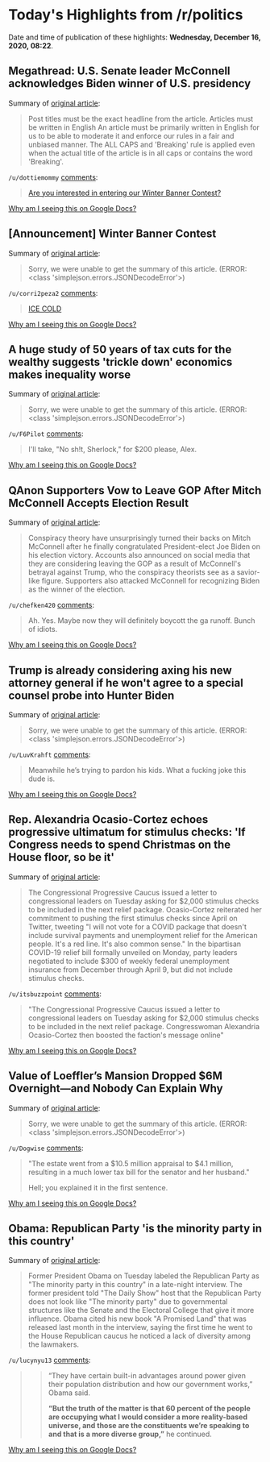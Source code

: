 # Today's Highlights from /r/politics

Date and time of publication of these highlights: **Wednesday, December 16, 2020, 08:22**.

## Megathread: U.S. Senate leader McConnell acknowledges Biden winner of U.S. presidency

Summary of [original article](https://www.reddit.com/r/politics/comments/kdp1ob/megathread_us_senate_leader_mcconnell/):

> Post titles must be the exact headline from the article. Articles must be written in English An article must be primarily written in English for us to be able to moderate it and enforce our rules in a fair and unbiased manner. The ALL CAPS and 'Breaking' rule is applied even when the actual title of the article is in all caps or contains the word 'Breaking'.

`/u/dottiemommy` [comments](https://www.reddit.com/r/politics/comments/kdp1ob/megathread_us_senate_leader_mcconnell/):

> [Are you interested in entering our Winter Banner Contest?](https://www.reddit.com/r/politics/comments/kcwr1g/announcement_winter_banner_contest/)

[Why am I seeing this on Google Docs?](https://docs.google.com/document/d/1Dc6We63vOXIZsc0op-Bt4abqkYjXzOigalQqFxmvvbM/edit?usp=sharing)

## [Announcement] Winter Banner Contest

Summary of [original article](https://www.reddit.com/r/politics/comments/kcwr1g/announcement_winter_banner_contest/):

> Sorry, we were unable to get the summary of this article. (ERROR: <class 'simplejson.errors.JSONDecodeError'>)

`/u/corri2peza2` [comments](https://www.reddit.com/r/politics/comments/kcwr1g/announcement_winter_banner_contest/):

> [ICE COLD](https://imgur.com/a/wSo2O4n)

[Why am I seeing this on Google Docs?](https://docs.google.com/document/d/1Dc6We63vOXIZsc0op-Bt4abqkYjXzOigalQqFxmvvbM/edit?usp=sharing)

## A huge study of 50 years of tax cuts for the wealthy suggests 'trickle down' economics makes inequality worse

Summary of [original article](https://www.businessinsider.com/tax-cuts-rich-trickle-down-income-inequality-study-2020-12):

> Sorry, we were unable to get the summary of this article. (ERROR: <class 'simplejson.errors.JSONDecodeError'>)

`/u/F6Pilot` [comments](https://www.reddit.com/r/politics/comments/ke8hdn/a_huge_study_of_50_years_of_tax_cuts_for_the/):

> I'll take, "No sh!t, Sherlock," for $200 please, Alex.

[Why am I seeing this on Google Docs?](https://docs.google.com/document/d/1Dc6We63vOXIZsc0op-Bt4abqkYjXzOigalQqFxmvvbM/edit?usp=sharing)

## QAnon Supporters Vow to Leave GOP After Mitch McConnell Accepts Election Result

Summary of [original article](https://www.newsweek.com/qanon-mitch-mcconnell-joe-biden-election-1555115):

> Conspiracy theory have unsurprisingly turned their backs on Mitch McConnell after he finally congratulated President-elect Joe Biden on his election victory. Accounts also announced on social media that they are considering leaving the GOP as a result of McConnell's betrayal against Trump, who the conspiracy theorists see as a savior-like figure. Supporters also attacked McConnell for recognizing Biden as the winner of the election.

`/u/chefken420` [comments](https://www.reddit.com/r/politics/comments/ke7p13/qanon_supporters_vow_to_leave_gop_after_mitch/):

> Ah. Yes.   Maybe now they will definitely boycott the ga runoff.  Bunch of idiots.

[Why am I seeing this on Google Docs?](https://docs.google.com/document/d/1Dc6We63vOXIZsc0op-Bt4abqkYjXzOigalQqFxmvvbM/edit?usp=sharing)

## Trump is already considering axing his new attorney general if he won't agree to a special counsel probe into Hunter Biden

Summary of [original article](https://www.businessinsider.com/trump-discussing-firing-barrs-successor-as-attorney-general-report-2020-12):

> Sorry, we were unable to get the summary of this article. (ERROR: <class 'simplejson.errors.JSONDecodeError'>)

`/u/LuvKrahft` [comments](https://www.reddit.com/r/politics/comments/ke8279/trump_is_already_considering_axing_his_new/):

> Meanwhile he’s trying to pardon his kids. What a fucking joke this dude is.

[Why am I seeing this on Google Docs?](https://docs.google.com/document/d/1Dc6We63vOXIZsc0op-Bt4abqkYjXzOigalQqFxmvvbM/edit?usp=sharing)

## Rep. Alexandria Ocasio-Cortez echoes progressive ultimatum for stimulus checks: 'If Congress needs to spend Christmas on the House floor, so be it'

Summary of [original article](https://www.businessinsider.com/aoc-makes-covid-relief-vote-conditional-on-inclusion-of-stimulus-checks-2020-12):

> The Congressional Progressive Caucus issued a letter to congressional leaders on Tuesday asking for $2,000 stimulus checks to be included in the next relief package. Ocasio-Cortez reiterated her commitment to pushing the first stimulus checks since April on Twitter, tweeting "I will not vote for a COVID package that doesn't include survival payments and unemployment relief for the American people. It's a red line. It's also common sense." In the bipartisan COVID-19 relief bill formally unveiled on Monday, party leaders negotiated to include $300 of weekly federal unemployment insurance from December through April 9, but did not include stimulus checks.

`/u/itsbuzzpoint` [comments](https://www.reddit.com/r/politics/comments/ke3tcj/rep_alexandria_ocasiocortez_echoes_progressive/):

> "The Congressional Progressive Caucus issued a letter to congressional leaders on Tuesday asking for $2,000 stimulus checks to be included in the next relief package. Congresswoman Alexandria Ocasio-Cortez then boosted the faction's message online"

[Why am I seeing this on Google Docs?](https://docs.google.com/document/d/1Dc6We63vOXIZsc0op-Bt4abqkYjXzOigalQqFxmvvbM/edit?usp=sharing)

## Value of Loeffler’s Mansion Dropped $6M Overnight—and Nobody Can Explain Why

Summary of [original article](https://www.thedailybeast.com/value-of-sen-kelly-loefflers-georgia-mansion-dropped-dollar6m-overnightand-nobody-can-explain-why):

> Sorry, we were unable to get the summary of this article. (ERROR: <class 'simplejson.errors.JSONDecodeError'>)

`/u/Dogwise` [comments](https://www.reddit.com/r/politics/comments/ke9hmo/value_of_loefflers_mansion_dropped_6m/):

> "The estate went from a $10.5 million appraisal to $4.1 million, resulting in a much lower tax bill for the senator and her husband."
> 
> Hell; you explained it in the first sentence.

[Why am I seeing this on Google Docs?](https://docs.google.com/document/d/1Dc6We63vOXIZsc0op-Bt4abqkYjXzOigalQqFxmvvbM/edit?usp=sharing)

## Obama: Republican Party 'is the minority party in this country'

Summary of [original article](https://thehill.com/homenews/media/530428-obama-republican-party-is-the-minority-party-in-this-country):

> Former President Obama on Tuesday labeled the Republican Party as "The minority party in this country" in a late-night interview. The former president told "The Daily Show" host that the Republican Party does not look like "The minority party" due to governmental structures like the Senate and the Electoral College that give it more influence. Obama cited his new book "A Promised Land" that was released last month in the interview, saying the first time he went to the House Republican caucus he noticed a lack of diversity among the lawmakers.

`/u/lucynyu13` [comments](https://www.reddit.com/r/politics/comments/keal98/obama_republican_party_is_the_minority_party_in/):

> >“They have certain built-in advantages around power given their population distribution and how our government works,” Obama said.   
> >  
> >**“But the truth of the matter is that 60 percent of the people are occupying what I would consider a more reality-based universe, and those are the constituents we’re speaking to and that is a more diverse group,”** he continued.

[Why am I seeing this on Google Docs?](https://docs.google.com/document/d/1Dc6We63vOXIZsc0op-Bt4abqkYjXzOigalQqFxmvvbM/edit?usp=sharing)

